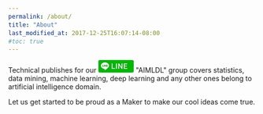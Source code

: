 ```yaml
---
permalink: /about/
title: "About"
last_modified_at: 2017-12-25T16:07:14-08:00
#toc: true
---
```


Technical publishes for our ![LINE Logo](/assets/images/LINE.jpg) "AIMLDL" group covers statistics, data mining, machine learning, deep learning and any other ones belong to artificial intelligence domain. 

Let us get started to be proud as a Maker to make our cool ideas come true.

